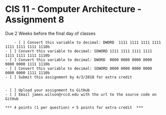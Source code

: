 # CIS 11 - Computer Architecture - Assignment 8
Due 2 Weeks before the final day of classes

    	- [ ] Convert this variable to decimal: DWORD  1111 1111 1111 1111 1111 1111 1111 1110b
	- [ ] Convert this variable to decimal: SDWORD 1111 1111 1111 1111 1111 1111 1111 1110b
	- [ ] Convert this variable to decimal: DWORD  0000 0000 0000 0000 0000 0000 1111 1110b
	- [ ] Convert this variable to decimal: SDWORD 0000 0000 0000 0000 0000 0000 1111 1110b
	- [ ] Submit this assignment by 4/3/2018 for extra credit	
	
	
    - [ ] Upload your assignment to GitHub
    - [ ] Email james.wilson@rccd.edu with the url to the source code on GitHub	
	
	*** 4 points (1 per question) + 5 points for extra credit  ***
	
	
	
